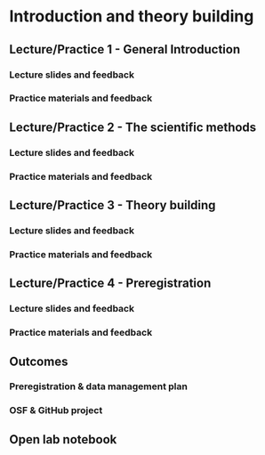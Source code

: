 # Introduction and theory building

## Lecture/Practice 1 - General Introduction

### Lecture slides and feedback

### Practice materials and feedback

## Lecture/Practice 2 - The scientific methods

### Lecture slides and feedback

### Practice materials and feedback

## Lecture/Practice 3 - Theory building

### Lecture slides and feedback

### Practice materials and feedback

## Lecture/Practice 4 - Preregistration

### Lecture slides and feedback

### Practice materials and feedback

## Outcomes

### Preregistration & data management plan

### OSF & GitHub project

## Open lab notebook
